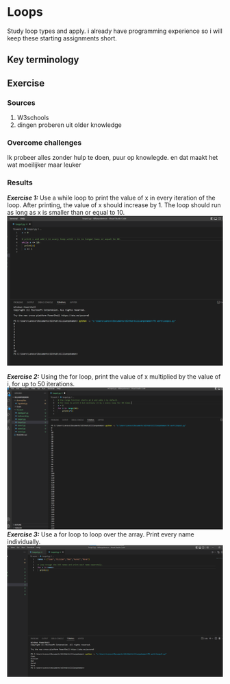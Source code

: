# Loops
Study loop types and apply.
i already have programming experience so i will keep these starting assignments short.

## Key terminology




## Exercise
### Sources
1. W3schools
2. dingen proberen uit older knowledge

### Overcome challenges
Ik probeer alles zonder hulp te doen, puur op knowlegde. en dat maakt het wat moeilijker maar leuker

### Results

***Exercise 1:*** Use a while loop to print the value of x in every iteration of the loop. After printing, the value of x should increase by 1. The loop should run as long as x is smaller than or equal to 10.
![SS](/00_includes/python%20pics%201%2C2%2C3%2C4/loops1.png)

***Exercise 2:*** Using the for loop, print the value of x multiplied by the value of i, for up to 50 iterations.
![SS](/00_includes/python%20pics%201%2C2%2C3%2C4/loops2.png)
***Exercise 3:*** Use a for loop to loop over the array. Print every name individually.
![SS](/00_includes/python%20pics%201%2C2%2C3%2C4/loops3.png)



